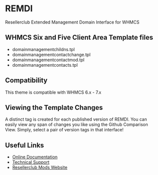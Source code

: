 # REMDI
Resellerclub Extended Management Domain Interface for WHMCS

## WHMCS Six and Five Client Area Template files
* domainmanagementchildns.tpl
* domainmanagementcontactchange.tpl
* domainmanagementcontactmod.tpl
* domainmanagementcontacts.tpl

## Compatibility
This theme is compatible with WHMCS 6.x - 7.x

## Viewing the Template Changes
A distinct tag is created for each published version of REMDI. You can easily view any span of changes you like using the Github Comparison View. Simply, select a pair of version tags in that interface!

## Useful Links
* [Online Documentation](https://www.resellerclub-mods.com/en/online-documentation/remdomain-interface-v3.html)
* [Technical Support](https://www.resellerclub-mods.com/en/support.html)
* [Resellerclub Mods Website](https://www.resellerclub-mods.com/)
